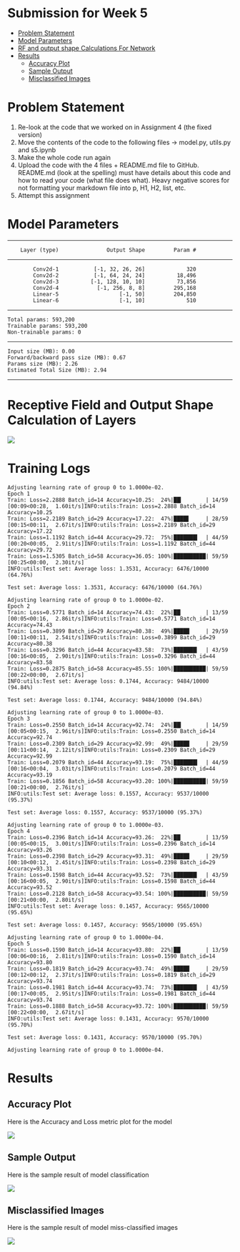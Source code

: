 # Submission for Week 5
- [Problem Statement](#Problem-Statement)
- [Model Parameters](#Model-Parameters)
- [RF and output shape Calculations For Network](#RF-and-output-shape-Calculations-For-Network)
- [Results](#Results)
    * [Accuracy Plot](#Accuracy-Plot)
    * [Sample Output](#Sample-Output)
    * [Misclassified Images](#Misclassified-Images)



# Problem Statement

1. Re-look at the code that we worked on in Assignment 4 (the fixed version)
2. Move the contents of the code to the following files -> model.py, utils.py and s5.ipynb
3. Make the whole code run again
4. Upload the code with the 4 files + README.md file to GitHub. README.md (look at the spelling) must have details about this code and how to read your code (what file does what). Heavy negative scores for not formatting your markdown file into p, H1, H2, list, etc.
5. Attempt this assignment


# Model Parameters

----------------------------------------------------------------
        Layer (type)               Output Shape         Param #
----------------------------------------------------------------
            Conv2d-1           [-1, 32, 26, 26]             320
            Conv2d-2           [-1, 64, 24, 24]          18,496
            Conv2d-3          [-1, 128, 10, 10]          73,856
            Conv2d-4            [-1, 256, 8, 8]         295,168
            Linear-5                   [-1, 50]         204,850
            Linear-6                   [-1, 10]             510

----------------------------------------------------------------
    Total params: 593,200
    Trainable params: 593,200
    Non-trainable params: 0
----------------------------------------------------------------
    Input size (MB): 0.00
    Forward/backward pass size (MB): 0.67
    Params size (MB): 2.26
    Estimated Total Size (MB): 2.94
----------------------------------------------------------------

# Receptive Field and Output Shape Calculation of Layers

![](images/rf.png)


# Training Logs


    Adjusting learning rate of group 0 to 1.0000e-02.
    Epoch 1
    Train: Loss=2.2888 Batch_id=14 Accuracy=10.25:  24%|██▎       | 14/59 [00:09<00:28,  1.60it/s]INFO:utils:Train: Loss=2.2888 Batch_id=14 Accuracy=10.25
    Train: Loss=2.2189 Batch_id=29 Accuracy=17.22:  47%|████▋     | 28/59 [00:15<00:11,  2.67it/s]INFO:utils:Train: Loss=2.2189 Batch_id=29 Accuracy=17.22
    Train: Loss=1.1192 Batch_id=44 Accuracy=29.72:  75%|███████▍  | 44/59 [00:20<00:05,  2.91it/s]INFO:utils:Train: Loss=1.1192 Batch_id=44 Accuracy=29.72
    Train: Loss=1.5305 Batch_id=58 Accuracy=36.05: 100%|██████████| 59/59 [00:25<00:00,  2.30it/s]
    INFO:utils:Test set: Average loss: 1.3531, Accuracy: 6476/10000 (64.76%)

    Test set: Average loss: 1.3531, Accuracy: 6476/10000 (64.76%)

    Adjusting learning rate of group 0 to 1.0000e-02.
    Epoch 2
    Train: Loss=0.5771 Batch_id=14 Accuracy=74.43:  22%|██▏       | 13/59 [00:05<00:16,  2.86it/s]INFO:utils:Train: Loss=0.5771 Batch_id=14 Accuracy=74.43
    Train: Loss=0.3899 Batch_id=29 Accuracy=80.38:  49%|████▉     | 29/59 [00:11<00:11,  2.54it/s]INFO:utils:Train: Loss=0.3899 Batch_id=29 Accuracy=80.38
    Train: Loss=0.3296 Batch_id=44 Accuracy=83.58:  73%|███████▎  | 43/59 [00:16<00:05,  2.90it/s]INFO:utils:Train: Loss=0.3296 Batch_id=44 Accuracy=83.58
    Train: Loss=0.2875 Batch_id=58 Accuracy=85.55: 100%|██████████| 59/59 [00:22<00:00,  2.67it/s]
    INFO:utils:Test set: Average loss: 0.1744, Accuracy: 9484/10000 (94.84%)

    Test set: Average loss: 0.1744, Accuracy: 9484/10000 (94.84%)

    Adjusting learning rate of group 0 to 1.0000e-03.
    Epoch 3
    Train: Loss=0.2550 Batch_id=14 Accuracy=92.74:  24%|██▎       | 14/59 [00:05<00:15,  2.96it/s]INFO:utils:Train: Loss=0.2550 Batch_id=14 Accuracy=92.74
    Train: Loss=0.2309 Batch_id=29 Accuracy=92.99:  49%|████▉     | 29/59 [00:11<00:14,  2.12it/s]INFO:utils:Train: Loss=0.2309 Batch_id=29 Accuracy=92.99
    Train: Loss=0.2079 Batch_id=44 Accuracy=93.19:  75%|███████▍  | 44/59 [00:16<00:04,  3.03it/s]INFO:utils:Train: Loss=0.2079 Batch_id=44 Accuracy=93.19
    Train: Loss=0.1856 Batch_id=58 Accuracy=93.20: 100%|██████████| 59/59 [00:21<00:00,  2.76it/s]
    INFO:utils:Test set: Average loss: 0.1557, Accuracy: 9537/10000 (95.37%)

    Test set: Average loss: 0.1557, Accuracy: 9537/10000 (95.37%)

    Adjusting learning rate of group 0 to 1.0000e-03.
    Epoch 4
    Train: Loss=0.2396 Batch_id=14 Accuracy=93.26:  22%|██▏       | 13/59 [00:05<00:15,  3.00it/s]INFO:utils:Train: Loss=0.2396 Batch_id=14 Accuracy=93.26
    Train: Loss=0.2398 Batch_id=29 Accuracy=93.31:  49%|████▉     | 29/59 [00:10<00:12,  2.45it/s]INFO:utils:Train: Loss=0.2398 Batch_id=29 Accuracy=93.31
    Train: Loss=0.1598 Batch_id=44 Accuracy=93.52:  73%|███████▎  | 43/59 [00:16<00:05,  2.90it/s]INFO:utils:Train: Loss=0.1598 Batch_id=44 Accuracy=93.52
    Train: Loss=0.2128 Batch_id=58 Accuracy=93.54: 100%|██████████| 59/59 [00:21<00:00,  2.80it/s]
    INFO:utils:Test set: Average loss: 0.1457, Accuracy: 9565/10000 (95.65%)

    Test set: Average loss: 0.1457, Accuracy: 9565/10000 (95.65%)

    Adjusting learning rate of group 0 to 1.0000e-04.
    Epoch 5
    Train: Loss=0.1590 Batch_id=14 Accuracy=93.80:  22%|██▏       | 13/59 [00:06<00:16,  2.81it/s]INFO:utils:Train: Loss=0.1590 Batch_id=14 Accuracy=93.80
    Train: Loss=0.1819 Batch_id=29 Accuracy=93.74:  49%|████▉     | 29/59 [00:12<00:12,  2.37it/s]INFO:utils:Train: Loss=0.1819 Batch_id=29 Accuracy=93.74
    Train: Loss=0.1981 Batch_id=44 Accuracy=93.74:  73%|███████▎  | 43/59 [00:17<00:05,  2.95it/s]INFO:utils:Train: Loss=0.1981 Batch_id=44 Accuracy=93.74
    Train: Loss=0.1888 Batch_id=58 Accuracy=93.72: 100%|██████████| 59/59 [00:22<00:00,  2.67it/s]
    INFO:utils:Test set: Average loss: 0.1431, Accuracy: 9570/10000 (95.70%)

    Test set: Average loss: 0.1431, Accuracy: 9570/10000 (95.70%)

    Adjusting learning rate of group 0 to 1.0000e-04.



# Results

## Accuracy Plot
Here is the Accuracy and Loss metric plot for the model 

![](images/metric_plot.png)

## Sample Output
Here is the sample result of model classification 

![](images/results.png)

## Misclassified Images
Here is the sample result of model miss-classified images

![](images/miss_classified.png)


